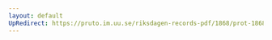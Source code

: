 ```yaml
---
layout: default
UpRedirect: https://pruto.im.uu.se/riksdagen-records-pdf/1868/prot-1868--ak--203/prot-1868--ak--203_000.pdf
---
```

